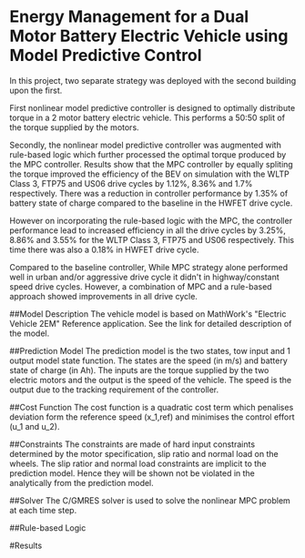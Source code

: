 # Energy Management for a Dual Motor Battery Electric Vehicle using Model Predictive Control
In this project, two separate strategy was deployed with the second building upon the first. 

First nonlinear model predictive controller is designed to optimally distribute torque in a 2 motor battery electric vehicle. This performs a 50:50 split of the torque supplied by the motors. 

Secondly, the nonlinear model predictive controller was augmented with rule-based logic which further processed the optimal torque produced by the MPC controller.
Results show that the MPC controller by equally spliting the torque improved the efficiency of the BEV on simulation with the WLTP Class 3, FTP75 and US06 drive cycles by 1.12%, 8.36% and 1.7% respectively. There was a reduction in controller performance by 1.35% of battery state of charge compared to the baseline in the HWFET drive cycle.

However on incorporating the rule-based logic with the MPC, the controller performance lead to increased efficiency in all the drive cycles by 3.25%, 8.86% and 3.55% for the WLTP Class 3, FTP75 and US06 respectively. This time there was also a 0.18% in HWFET drive cycle.

Compared to the baseline controller, While MPC strategy alone performed well in urban and/or aggressive drive cycle it didn't in highway/constant speed drive cycles. However, a combination of MPC and a rule-based approach showed improvements in all drive cycle.

##Model Description
The vehicle model is based on MathWork's "Electric Vehicle 2EM" Reference application. See the link for detailed description of the model.

##Prediction Model
The prediction model is the two states, tow input and 1 output model state function. The states are the speed (in m/s) and battery state of charge (in Ah). The inputs are the torque supplied by the two electric motors and the output is the speed of the vehicle. The speed is the output due to the tracking requirement of the controller.

##Cost Function
The cost function is a quadratic cost term which penalises deviation form the reference speed (x_1,ref) and minimises the control effort (u_1 and u_2).

##Constraints
The constraints are made of hard input constraints determined by the motor specification, slip ratio and normal load on the wheels. The slip ratior and normal load constraints are implicit to the prediction model. Hence they will be shown not be violated in the analytically from the prediction model.

##Solver
The C/GMRES solver is used to solve the nonlinear MPC problem at each time step.

##Rule-based Logic

#Results


